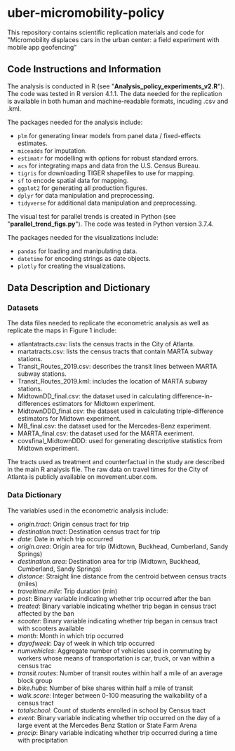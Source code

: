 # uber-micromobility-policy
This repository contains scientific replication materials and code for "Micromobility displaces cars in the urban center: a field experiment with mobile app geofencing"

## Code Instructions and Information

The analysis is conducted in R (see "**Analysis_policy_experiments_v2.R**"). The code was tested in R version 4.1.1. The data needed for the replication is available in both human and machine-readable formats, incuding .csv and .kml.

The packages needed for the analysis include:
- `plm` for generating linear models from panel data / fixed-effects estimates.
- `miceadds` for imputation.
- `estimatr` for modelling with options for robust standard errors.
- `acs` for integrating maps and data fron the U.S. Census Bureau. 
- `tigris` for downloading TIGER shapefiles to use for mapping.
- `sf` to encode spatial data for mapping.
- `ggplot2` for generating all production figures.
- `dplyr` for data manipulation and preprocessing. 
- `tidyverse` for additional data manipulation and preprocessing.

The visual test for parallel trends is created in Python (see "**parallel_trend_figs.py**"). The code was tested in Python version 3.7.4. 

The packages needed for the visualizations include:
- `pandas` for loading and manipulating data.
- `datetime` for encoding strings as date objects.
- `plotly` for creating the visualizations.

## Data Description and Dictionary

### Datasets

The data files needed to replicate the econometric analysis as well as replicate the maps in Figure 1 include:
- atlantatracts.csv: lists the census tracts in the City of Atlanta.
- martatracts.csv: lists the census tracts that contain MARTA subway stations.
- Transit_Routes_2019.csv: describes the transit lines between MARTA subway stations.
- Transit_Routes_2019.kml: includes the location of MARTA subway stations.
- MidtownDD_final.csv: the dataset used in calculating difference-in-differences estimators for Midtown experiment.
- MidtownDDD_final.csv: the dataset used in calculating triple-difference estimators for Midtown experiment.
- MB_final.csv: the dataset used for the Mercedes-Benz experiment. 
- MARTA_final.csv: the dataset used for the MARTA exeriment.
- covsfinal_MidtownDDD: used for generating descriptive statistics from Midtown experiment.

The tracts used as treatment and counterfactual in the study are described in the main R analysis file. 
The raw data on travel times for the City of Atlanta is publicly available on movement.uber.com. 

### Data Dictionary
The variables used in the econometric analysis include:
- *origin.tract*: Origin census tract for trip 
- *destination.tract*: Destination census tract for trip 
- *date*: Date in which trip occurred 
- *origin.area*: Origin area for trip (Midtown, Buckhead, Cumberland, Sandy Springs)
- *destination.area*: Destination area for trip (Midtown, Buckhead, Cumberland, Sandy Springs) 
- *distance*: Straight line distance from the centroid between census tracts (miles)
- *traveltime.mile*: Trip duration (min) 
- *post*: Binary variable indicating whether trip occurred after the ban 
- *treated*: Binary variable indicating whether trip began in census tract affected by the ban 
- *scooter*: Binary variable indicating whether trip began in census tract with scooters available
- *month*: Month in which trip occurred 
- *dayofweek*: Day of week in which trip occurred 
- *numvehicles*: Aggregate number of vehicles used in commuting by workers whose means of transportation is car, truck, or van within a census trac
- *transit.routes*: Number of transit routes within half a mile of an average block group 
- *bike.hubs*: Number of bike shares within half a mile of transit
- *walk.score*: Integer between 0-100 measuring the walkability of a census tract 
- *totalschool*: Count of students enrolled in school by Census tract 
- *event*: Binary variable indicating whether trip occurred on the day of a large event at the Mercedes Benz Station or State Farm Arena 
- *precip*: Binary variable indicating whether trip occurred during a time with precipitation 
